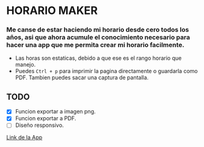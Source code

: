 # HORARIO MAKER
### Me canse de estar haciendo mi horario desde cero todos los años, asi que ahora acumule el conocimiento necesario para hacer una app que me permita crear mi horario facilmente.

* Las horas son estaticas, debido a que ese es el rango horario que manejo.
* Puedes `Ctrl + p` para imprimir la pagina directamente o guardarla como PDF. Tambien puedes sacar una captura de pantalla.

## TODO
- [x] Funcion exportar a imagen png.  
- [x] Funcion exportar a PDF.
- [ ] Diseño responsivo.

[Link de la App](https://f4bian-pacheco.github.io/Horario-Maker/)
